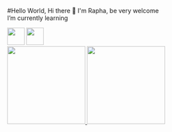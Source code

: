 #Hello World, Hi there 👋 I'm Rapha, be very welcome<br>
I’m currently learning
<div><img loading="lazy" src="https://cdn.jsdelivr.net/gh/devicons/devicon/icons/html5/html5-plain-wordmark.svg" width="40" height="40"/>
<img loading="lazy" src="https://cdn.jsdelivr.net/gh/devicons/devicon/icons/css3/css3-plain-wordmark.svg" width="40" height="40"/></div>
<div></div>


<div>
<a href="https://github.com/rasior">
<img loading="lazy" height="180em" src="https://github-readme-stats.vercel.app/api/top-langs/?username=rasior&layout=compact&langs_count=7&theme=dracula"/>
<img loading="lazy" height="180em" src="https://github-readme-stats.vercel.app/api?username=rasior&show_icons=true&theme=dracula&include_all_commits=true&count_private=true"/>
</div>


